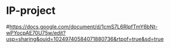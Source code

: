 # IP-project
#https://docs.google.com/document/d/1cmS7L6RIpfTmY6bNt-wPYocpAE70U75w/edit?usp=sharing&ouid=10249740584071880736&rtpof=true&sd=true
